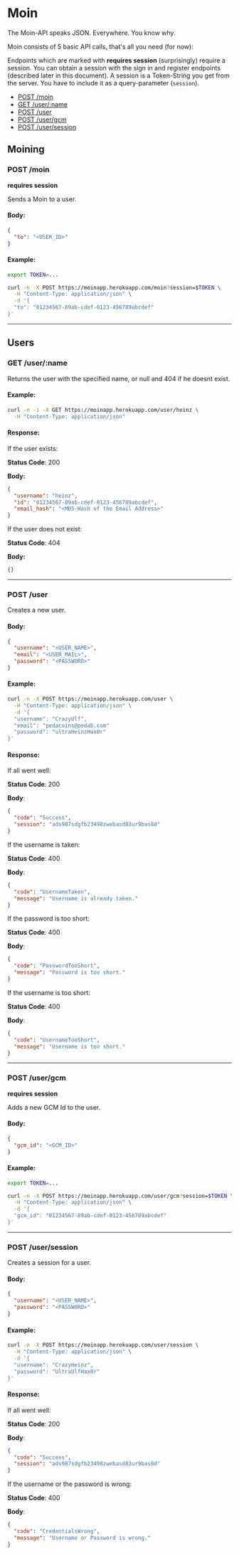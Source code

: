 # Moin

The Moin-API speaks JSON. Everywhere. You know why.

Moin consists of 5 basic API calls, that's all you need (for now):

Endpoints which are marked with **requires session** (surprisingly) require a session. You can obtain a session with the sign in and register endpoints (described later in this document).
A session is a Token-String you get from the server. You have to include it as a query-parameter (`session`).

* [POST /moin](#post-moin)
* [GET /user/:name](#get-username)
* [POST /user](#post-user)
* [POST /user/gcm](#post-usergcm)
* [POST /user/session](#post-usersession)

## Moining

### POST /moin
**requires session**

Sends a Moin to a user.

#### Body:
```json
{
  "to": "<USER_ID>"
}
```

#### Example:
```bash
export TOKEN=...

curl -n -X POST https://moinapp.herokuapp.com/moin?session=$TOKEN \
  -H "Content-Type: application/json" \
  -d '{
  "to": "01234567-89ab-cdef-0123-456789abcdef"
}'

```
---

## Users

### GET /user/:name

Returns the user with the specified name, or null and 404 if he doesnt exist.

#### Example:

```bash
curl -n -i -X GET https://moinapp.herokuapp.com/user/heinz \
  -H "Content-Type: application/json"

```

#### Response:

If the user exists:

**Status Code**: 200

**Body:**
```json
{
  "username": "heinz",
  "id": "01234567-89ab-cdef-0123-456789abcdef",
  "email_hash": "<MD5-Hash of the Email Address>"
}
```

If the user does not exist:

**Status Code**: 404

**Body:**
```json
{}
```

---

### POST /user

Creates a new user.

#### Body:
```json
{
  "username": "<USER_NAME>",
  "email": "<USER_MAIL>",
  "password": "<PASSWORD>"
}

```
#### Example:

```bash
curl -n -X POST https://moinapp.herokuapp.com/user \
  -H "Content-Type: application/json" \
  -d '{
  "username": "CrazyUlf",
  "email": "pedacoins@pedab.com"
  "password": "ultraHeinzHax0r"
}'

```

#### Response:
If all went well:

**Status Code**: 200

**Body**:
```json
{
  "code": "Success",
  "session": "ads987sdgfb23498zwebasd83ur9bas8d"
}
```

If the username is taken:

**Status Code**: 400

**Body**:
```json
{
  "code": "UsernameTaken",
  "message": "Username is already taken." 
}
```

If the password is too short:

**Status Code**: 400

**Body**:
```json
{
  "code": "PasswordTooShort",
  "message": "Password is too short." 
}
```

If the username is too short:

**Status Code**: 400

**Body**:
```json
{
  "code": "UsernameTooShort",
  "message": "Username is too short." 
}
```
---
### POST /user/gcm
**requires session**

Adds a new GCM Id to the user.

#### Body:
```json
{
  "gcm_id": "<GCM_ID>"
}
```

#### Example:
```bash
export TOKEN=...

curl -n -X POST https://moinapp.herokuapp.com/user/gcm?session=$TOKEN \
  -H "Content-Type: application/json" \
  -d '{
  "gcm_id": "01234567-89ab-cdef-0123-456789abcdef"
}'

```

---
### POST /user/session

Creates a session for a user.

#### Body:
```json
{
  "username": "<USER_NAME>",
  "password": "<PASSWORD>"  
}
```

#### Example:
```bash
curl -n -X POST https://moinapp.herokuapp.com/user/session \
  -H "Content-Type: application/json" \
  -d '{
  "username": "CrazyHeinz",
  "password": "UltraUlfHax0r"
}'

```

#### Response:
If all went well:

**Status Code**: 200

**Body**:
```json
{
  "code": "Success",
  "session": "ads987sdgfb23498zwebasd83ur9bas8d"
}
```

If the username or the password is wrong:

**Status Code**: 400

**Body**:
```json
{
  "code": "CredentialsWrong",
  "message": "Username or Password is wrong." 
}
```
